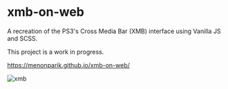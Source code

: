 # xmb-on-web
A recreation of the PS3's Cross Media Bar (XMB) interface using Vanilla JS and SCSS. 

This project is a work in progress.

https://menonparik.github.io/xmb-on-web/


![xmb](https://user-images.githubusercontent.com/87072411/206228872-3b118c0b-2916-45b0-b5bc-f3121d41a80d.gif)
